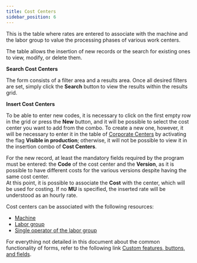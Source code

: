 ```yaml
---
title: Cost Centers
sidebar_position: 6
---
```


This is the table where rates are entered to associate with the machine and the labor group to value the processing phases of various work centers.

The table allows the insertion of new records or the search for existing ones to view, modify, or delete them.

**Search Cost Centers**

The form consists of a filter area and a results area. Once all desired filters are set, simply click the **Search** button to view the results within the results grid.

**Insert Cost Centers**

To be able to enter new codes, it is necessary to click on the first empty row in the grid or press the **New** button, and it will be possible to select the cost center you want to add from the combo. To create a new one, however, it will be necessary to enter it in the table of [Corporate Centers](/docs/configurations/tables/controlling/analytical-accounting/corporate-centers/) by activating the flag **Visible in production**; otherwise, it will not be possible to view it in the insertion combo of **Cost Centers**.

For the new record, at least the mandatory fields required by the program must be entered: the **Code** of the cost center and the **Version**, as it is possible to have different costs for the various versions despite having the same cost center.         
At this point, it is possible to associate the **Cost** with the center, which will be used for costing. If no **MU** is specified, the inserted rate will be understood as an hourly rate.

Cost centers can be associated with the following resources:
- [Machine](/docs/configurations/tables/production/machines)
- [Labor group](/docs/configurations/tables/production/labour-group)
- [Single operator of the labor group](/docs/configurations/tables/production/labour-group)

For everything not detailed in this document about the common functionality of forms, refer to the following link [Custom features, buttons, and fields](/docs/guide/common).